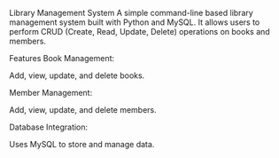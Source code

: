 Library Management System
A simple command-line based library management system built with Python and MySQL. It allows users to perform CRUD (Create, Read, Update, Delete) operations on books and members.

Features
Book Management:

Add, view, update, and delete books.

Member Management:

Add, view, update, and delete members.

Database Integration:

Uses MySQL to store and manage data.

